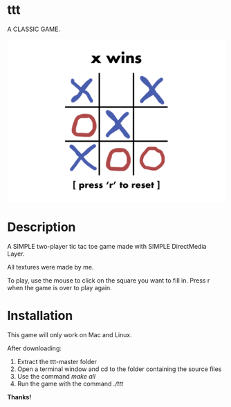 # ttt
A CLASSIC GAME.

![](screenshot.png)

# Description

A SIMPLE two-player tic tac toe game made with SIMPLE DirectMedia Layer.

All textures were made by me.

To play, use the mouse to click on the square you want to fill in. Press r when the game is over to play again. 

# Installation

This game will only work on Mac and Linux.

After downloading:
1. Extract the ttt-master folder
2. Open a terminal window and cd to the folder containing the source files
3. Use the command *make all*
4. Run the game with the command *./ttt*

**Thanks!**
